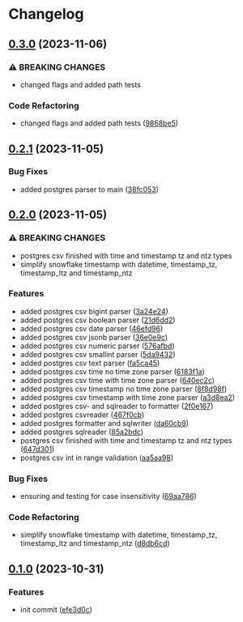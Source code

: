 # Changelog

## [0.3.0](https://github.com/tsanton/datasourcerer/compare/0.2.1...0.3.0) (2023-11-06)


### ⚠ BREAKING CHANGES

* changed flags and added path tests

### Code Refactoring

* changed flags and added path tests ([9868be5](https://github.com/tsanton/datasourcerer/commit/9868be531439ccc1fc9252882cd8976e27ce34e8))

## [0.2.1](https://github.com/tsanton/datasourcerer/compare/0.2.0...0.2.1) (2023-11-05)


### Bug Fixes

* added postgres parser to main ([38fc053](https://github.com/tsanton/datasourcerer/commit/38fc05383586c75666278ed6fc3f587882875733))

## [0.2.0](https://github.com/tsanton/datasourcerer/compare/0.1.0...0.2.0) (2023-11-05)


### ⚠ BREAKING CHANGES

* postgres csv finished with time and timestamp tz and ntz types
* simplify snowflake timestamp with datetime, timestamp_tz, timestamp_ltz and timestamp_ntz

### Features

* added postgres csv bigint parser ([3a24e24](https://github.com/tsanton/datasourcerer/commit/3a24e24cbf52ccafa8465f482d67f3543c35227a))
* added postgres csv boolean parser ([21d6dd2](https://github.com/tsanton/datasourcerer/commit/21d6dd2bbb7735376aa3aa1a263dd7ebfa6d671e))
* added postgres csv date parser ([46efd96](https://github.com/tsanton/datasourcerer/commit/46efd96961c2ce7ddf19d20bed8c7de84f80adf8))
* added postgres csv jsonb parser ([36e0e9c](https://github.com/tsanton/datasourcerer/commit/36e0e9cbc8a6adc8bdca97efd6972dbdea2128f1))
* added postgres csv numeric parser ([576afbd](https://github.com/tsanton/datasourcerer/commit/576afbd267410c37ab08edcf304098b69eb1d0f8))
* added postgres csv smallint parser ([5da9432](https://github.com/tsanton/datasourcerer/commit/5da94322ce2fad8ba119c39003ed1e32c0eb571d))
* added postgres csv text parser ([fa5ca45](https://github.com/tsanton/datasourcerer/commit/fa5ca4588abe5a8e215b60e2bccdf0c49017c282))
* added postgres csv time no time zone parser ([6183f1a](https://github.com/tsanton/datasourcerer/commit/6183f1ade9adac572fdff08e9d5a54dfe7c0434a))
* added postgres csv time with time zone parser ([640ec2c](https://github.com/tsanton/datasourcerer/commit/640ec2c2a57b77fa07d8776a60b7a865bd9ae2af))
* added postgres csv timestamp no time zone parser ([8f8d98f](https://github.com/tsanton/datasourcerer/commit/8f8d98ff115512646b2bf82115bbce5f7e8feb3b))
* added postgres csv timestamp with time zone parser ([a3d8ea2](https://github.com/tsanton/datasourcerer/commit/a3d8ea2706bc224e85b667d20901223115f90cf6))
* added postgres csv- and sqlreader to formatter ([2f0e167](https://github.com/tsanton/datasourcerer/commit/2f0e1673a0c6e2f8c41dfe80f643d988e1f76a78))
* added postgres csvreader ([467f0cb](https://github.com/tsanton/datasourcerer/commit/467f0cbc8c8c5dac0d09c6294e69ea7a60f097c2))
* added postgres formatter and sqlwriter ([da60cb9](https://github.com/tsanton/datasourcerer/commit/da60cb99274c9d3a322f527ea0fe69bf1ba86975))
* added postgres sqlreader ([85a2bdc](https://github.com/tsanton/datasourcerer/commit/85a2bdca1a9917e14cba08107c995c07cd6bf5f1))
* postgres csv finished with time and timestamp tz and ntz types ([647d301](https://github.com/tsanton/datasourcerer/commit/647d301c3c9ff318095cfefe135d53110181fd55))
* postgres csv int in range validation ([aa5aa98](https://github.com/tsanton/datasourcerer/commit/aa5aa989cf0781315416a51ef3cedecd754fab67))


### Bug Fixes

* ensuring and testing for case insensitivity ([69aa786](https://github.com/tsanton/datasourcerer/commit/69aa786a3cfb6a44bd70c14036b52dc9eb0aa8c1))


### Code Refactoring

* simplify snowflake timestamp with datetime, timestamp_tz, timestamp_ltz and timestamp_ntz ([d8db6cd](https://github.com/tsanton/datasourcerer/commit/d8db6cd2dcb65b56078469d24fc088b762793296))

## [0.1.0](https://github.com/tsanton/datasourcerer/compare/v0.1.0...0.1.0) (2023-10-31)


### Features

* init commit ([efe3d0c](https://github.com/tsanton/datasourcerer/commit/efe3d0c458e813c8800362cb90931dff8c3e9df8))
